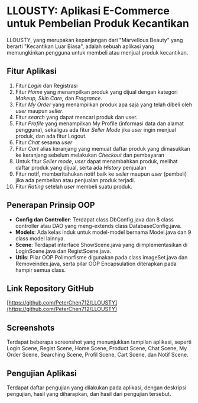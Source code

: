 # LLOUSTY: Aplikasi E-Commerce untuk Pembelian Produk Kecantikan

LLOUSTY, yang merupakan kepanjangan dari "Marvellous Beauty" yang berarti "Kecantikan Luar Biasa", adalah sebuah aplikasi yang memungkinkan pengguna untuk membeli atau menjual produk kecantikan.

## Fitur Aplikasi

1. Fitur *Login* dan Registrasi
2. Fitur *Home* yang menampilkan produk yang dijual dengan kategori *Makeup, Skin Care,* dan *Fragrance*.
3. Fitur *My Order* yang menampilkan produk apa saja yang telah dibeli oleh *user* maupun *seller*.
4. Fitur *search* yang dapat mencari produk dan user.
5. Fitur *Profile* yang menampilkan My Profile (informasi data dan alamat pengguna), sekaligus ada fitur *Seller Mode* jika *user* ingin menjual produk, dan ada fitur Logout.
6. Fitur *Chat* sesama *user*
7. Fitur *Cart* alias keranjang yang memuat daftar produk yang dimasukkan ke keranjang sebelum melakukan *Checkout* dan pembayaran
8. Untuk fitur *Seller mode*, *user* dapat menambahkan produk, melihat daftar produk yang dijual, serta ada *History* penjualan
9. Fitur notif, memberitahukan notif baik ke *seller* maupun *user* (pembeli) jika ada pembelian atau penjualan produk terjadi.
10. Fitur *Rating* setelah *user* membeli suatu produk.

## Penerapan Prinsip OOP

- **Config dan Controller**: Terdapat class DbConfig.java dan 8 class controller atau DAO yang meng-extends class DatabaseConfig.java.
- **Models**: Ada kelas induk untuk model-model bernama Model.java dan 9 class model lainnya.
- **Scene**: Terdapat interface ShowScene.java yang diimplementasikan di LoginScene.java dan RegistScene.java.
- **Utils**: Pilar OOP Polimorfisme digunakan pada class imageSet.java dan Removeindex.java, serta pilar OOP Encapsulation diterapkan pada hampir semua class.

## Link Repository GitHub

[https://github.com/PeterChen712/LLOUSTY](https://github.com/PeterChen712/LLOUSTY)

## Screenshots

Terdapat beberapa screenshot yang menunjukkan tampilan aplikasi, seperti Login Scene, Regist Scene, Home Scene, Product Scene, Chat Scene, My Order Scene, Searching Scene, Profil Scene, Cart Scene, dan Notif Scene.

## Pengujian Aplikasi

Terdapat daftar pengujian yang dilakukan pada aplikasi, dengan deskripsi pengujian, hasil yang diharapkan, dan hasil dari pengujian tersebut.
